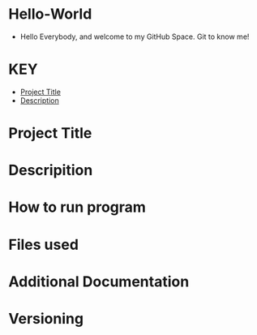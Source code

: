 # Hello-World
* Hello Everybody, and welcome to my GitHub Space. Git to know me!
# KEY
* [Project Title](#Project-Title)
* [Description](#Description)
# Project Title
# Descripition
# How to run program
# Files used
# Additional Documentation
# Versioning
